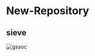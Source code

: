 # New-Repository
## sieve
![gssoc](https://user-images.githubusercontent.com/95519167/156641777-bd5fa1d6-3e72-4ddc-9bed-30eff090ff01.jpg)

